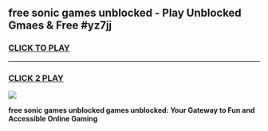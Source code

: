 
## free sonic games unblocked - Play Unblocked Gmaes & Free #yz7jj
<h3>
<a href="https://news.freeplayer.one?title=free_sonic_games_unblocked&ref=26F">CLICK TO PLAY</a></h3>
<hr>

<h3>
<a href="https://news.freeplayer.one?title=free_sonic_games_unblocked&ref=26F">CLICK 2 PLAY</a>
  
</h3>

<a href="https://news.freeplayer.one?title=free_sonic_games_unblocked&ref=26F/"><img src="https://clearcache.store/games.png"></a>


**free sonic games unblocked games unblocked: Your Gateway to Fun and Accessible Online Gaming**
